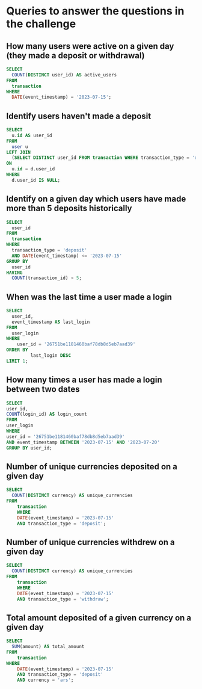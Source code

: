 # Queries to answer the questions in the challenge

## How many users were active on a given day (they made a deposit or withdrawal)

```sql
SELECT
  COUNT(DISTINCT user_id) AS active_users
FROM
  transaction
WHERE
  DATE(event_timestamp) = '2023-07-15';
```

## Identify users haven't made a deposit

```sql
SELECT
  u.id AS user_id
FROM
  user u
LEFT JOIN
  (SELECT DISTINCT user_id FROM transaction WHERE transaction_type = 'deposit') d
ON
  u.id = d.user_id
WHERE
  d.user_id IS NULL;
```

## Identify on a given day which users have made more than 5 deposits historically

```sql
SELECT
  user_id
FROM
  transaction
WHERE
  transaction_type = 'deposit'
  AND DATE(event_timestamp) <= '2023-07-15'
GROUP BY
  user_id
HAVING
  COUNT(transaction_id) > 5;
```

## When was the last time a user made a login

```sql
SELECT
  user_id,
  event_timestamp AS last_login
FROM
  user_login
WHERE
    user_id = '26751be1181460baf78db8d5eb7aad39'
ORDER BY
         last_login DESC
LIMIT 1;
```

## How many times a user has made a login between two dates

```sql
SELECT
user_id,
COUNT(login_id) AS login_count
FROM
user_login
WHERE
user_id = '26751be1181460baf78db8d5eb7aad39'
AND event_timestamp BETWEEN '2023-07-15' AND '2023-07-20'
GROUP BY user_id;
```

## Number of unique currencies deposited on a given day

```sql
SELECT
  COUNT(DISTINCT currency) AS unique_currencies
FROM
    transaction
    WHERE
    DATE(event_timestamp) = '2023-07-15'
    AND transaction_type = 'deposit';
```

## Number of unique currencies withdrew on a given day

```sql
SELECT
  COUNT(DISTINCT currency) AS unique_currencies
FROM
    transaction
    WHERE
    DATE(event_timestamp) = '2023-07-15'
    AND transaction_type = 'withdraw';
```

## Total amount deposited of a given currency on a given day

```sql
SELECT
  SUM(amount) AS total_amount
FROM
    transaction
WHERE
    DATE(event_timestamp) = '2023-07-15'
    AND transaction_type = 'deposit'
    AND currency = 'ars';
```
